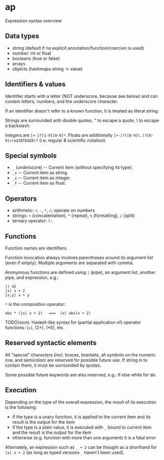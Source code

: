 # ap

Expression syntax overview

## Data types

* string (default if no explicit annotation/function/coercion is used)
* number: int or float
* booleans (true or false)
* arrays
* objects (hashmaps string -> value)

## Identifiers & values

Identifier starts with a letter (NOT underscore, because see below)
and can contain letters, numbers, and the underscore character.

If an identifier doesn't refer to a known function, it is treated as literal string.

Strings are surrounded with double quotes. \" to escape a quote, \\ to escape a backslash.

Integers are `[+-]?[1-9][0-9]*`.
Floats are additionally `[+-]?([0-9]\.)?[0-9]+(e$INTEGER)?` (i.e. regular & scientific notation).

## Special symbols

* `_` (underscore) -- Current item (without specifying its type).
* `_s` -- Current item as string.
* `_i` -- Current item as integer.
* `_f` -- Current item as float.

## Operators

* arithmetic: `+`, `-`, `*`, `/`; operate on numbers
* strings: `+` (concatentation), `*` (repeat), `%` (formatting), `/` (split)
* ternary operator: `?:`

## Functions

Function names are identifiers.

Function invocation always involves parentheses around its argument list (even if empty).
Multiple arguments are separated with comma.

Anonymous functions are defined using `|` (pipe), an argument list, another pipe, and expression, e.g.:

    || 42
    |x| x + 2
    |x,y| x + y

`*` is the composition operator:

    abs * (|x| x + 2)   ===  |x| abs(x + 2)

TODO(xion): Haskell-like syntax for (partial application of) operator functions:
(+), (2+), (*5), etc.

## Reserved syntactic elements

All "special" characters (incl. braces, brackets, all symbols on the numeric row, and semicolon)
are reserved for possible future use. If string is to contain them, it must be surrounded by quotes.

Some possible future keywords are also reserved, e.g.: if else while for do.

## Execution

Depending on the type of the overall expression, the result of its execution is the following:

* if the type is a unary function, it is applied to the current item and its result
  is the output for the item
* if the type is a plain value, it is executed with `_` bound to current item
  and the result is the output for the item
* otherwise (e.g. function with more than one argument) it is a fatal error

Alternately, an expression such as `_ + 2` can be thought as a shorthand for `|x| x + 2`
(as long as typed versions `_` haven't been used).
